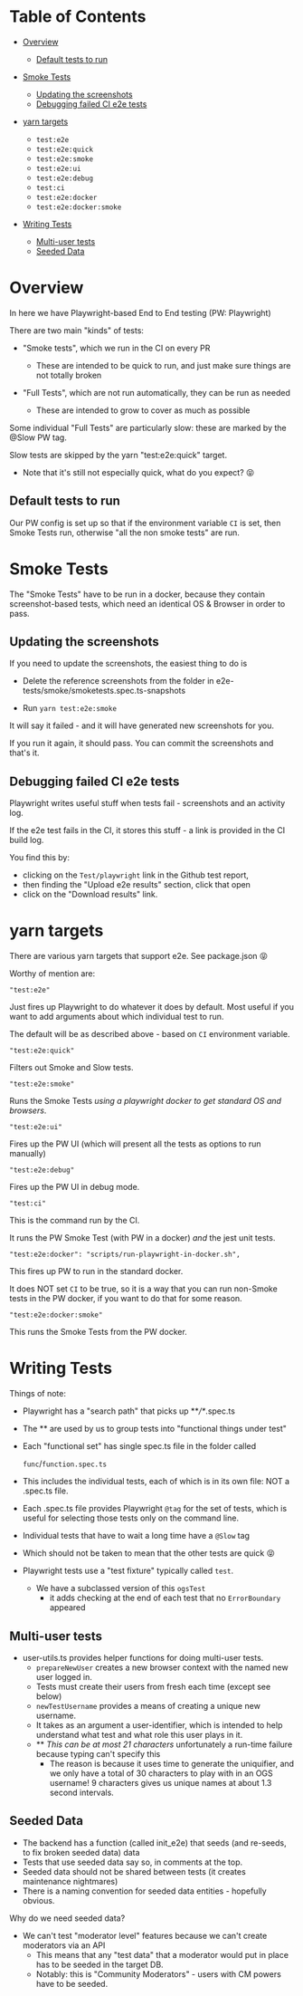 # Table of Contents

-   [Overview](#overview)

    -   [Default tests to run](#default-tests-to-run)

-   [Smoke Tests](#smoke-tests)

    -   [Updating the screenshots](#updating-the-screenshots)
    -   [Debugging failed CI e2e tests](#debugging-failed-ci-e2e-tests)

-   [yarn targets](#yarn-targets)

    -   `test:e2e`
    -   `test:e2e:quick`
    -   `test:e2e:smoke`
    -   `test:e2e:ui`
    -   `test:e2e:debug`
    -   `test:ci`
    -   `test:e2e:docker`
    -   `test:e2e:docker:smoke`

-   [Writing Tests](#writing-tests)

    -   [Multi-user tests](#multi-user-tests)
    -   [Seeded Data](#seeded-data)

# Overview

In here we have Playwright-based End to End testing (PW: Playwright)

There are two main "kinds" of tests:

-   "Smoke tests", which we run in the CI on every PR

    -   These are intended to be quick to run, and just make sure things are not totally broken

-   "Full Tests", which are not run automatically, they can be run as needed
    -   These are intended to grow to cover as much as possible

Some individual "Full Tests" are particularly slow: these are marked by the @Slow PW tag.

Slow tests are skipped by the yarn "test:e2e:quick" target.

-   Note that it's still not especially quick, what do you expect? 😝

## Default tests to run

Our PW config is set up so that if the environment variable `CI` is set, then Smoke Tests run,
otherwise "all the non smoke tests" are run.

# Smoke Tests

The "Smoke Tests" have to be run in a docker, because they contain screenshot-based tests, which need an identical OS & Browser in order to pass.

## Updating the screenshots

If you need to update the screenshots, the easiest thing to do is

-   Delete the reference screenshots from the folder in e2e-tests/smoke/smoketests.spec.ts-snapshots

-   Run `yarn test:e2e:smoke`

It will say it failed - and it will have generated new screenshots for you.

If you run it again, it should pass. You can commit the screenshots and that's it.

## Debugging failed CI e2e tests

Playwright writes useful stuff when tests fail - screenshots and an activity log.

If the e2e test fails in the CI, it stores this stuff - a link is provided in the CI build log.

You find this by:

-   clicking on the `Test/playwright` link in the Github test report,
-   then finding the "Upload e2e results" section, click that open
-   click on the "Download results" link.

# yarn targets

There are various yarn targets that support e2e. See package.json 😝

Worthy of mention are:

    "test:e2e"

Just fires up Playwright to do whatever it does by default. Most useful if you want to add arguments about which individual test to run.

The default will be as described above - based on `CI` environment variable.

    "test:e2e:quick"

Filters out Smoke and Slow tests.

    "test:e2e:smoke"

Runs the Smoke Tests _using a playwright docker to get standard OS and browsers_.

    "test:e2e:ui"

Fires up the PW UI (which will present all the tests as options to run manually)

    "test:e2e:debug"

Fires up the PW UI in debug mode.

    "test:ci"

This is the command run by the CI.

It runs the PW Smoke Test (with PW in a docker) _and_ the jest unit tests.

    "test:e2e:docker": "scripts/run-playwright-in-docker.sh",

This fires up PW to run in the standard docker.

It does NOT set `CI` to be true, so it is a way that you can run non-Smoke tests in the PW docker, if you want to do that for some reason.

    "test:e2e:docker:smoke"

This runs the Smoke Tests from the PW docker.

# Writing Tests

Things of note:

-   Playwright has a "search path" that picks up \*\*_/\*_.spec.ts
-   The \*\* are used by us to group tests into "functional things under test"
-   Each "functional set" has single spec.ts file in the folder called

    `func`/`function.spec.ts`

-   This includes the individual tests, each of which is in its own file: NOT a .spec.ts file.
-   Each .spec.ts file provides Playwright `@tag` for the set of tests, which is useful for selecting those tests only on the command line.
-   Individual tests that have to wait a long time have a `@Slow` tag
-   Which should not be taken to mean that the other tests are quick 😝

-   Playwright tests use a "test fixture" typically called `test`.
    -   We have a subclassed version of this `ogsTest`
        -   it adds checking at the end of each test that no `ErrorBoundary` appeared

## Multi-user tests

-   user-utils.ts provides helper functions for doing multi-user tests.
    -   `prepareNewUser` creates a new browser context with the named new user logged in.
    -   Tests must create their users from fresh each time (except see below)
    -   `newTestUsername` provides a means of creating a unique new username.
    -   It takes as an argument a user-identifier, which is intended to help understand what test
        and what role this user plays in it.
    -   \*\* _This can be at most 21 characters_
        unfortunately a run-time failure because typing can't specify this
        -   The reason is because it uses time to generate the uniquifier, and we only have a total
            of 30 characters to play with in an OGS username! 9 characters gives us unique names at about 1.3 second intervals.

## Seeded Data

-   The backend has a function (called init_e2e) that seeds (and re-seeds, to fix broken seeded data) data
-   Tests that use seeded data say so, in comments at the top.
-   Seeded data should not be shared between tests (it creates maintenance nightmares)
-   There is a naming convention for seeded data entities - hopefully obvious.

Why do we need seeded data?

-   We can't test "moderator level" features because we can't create moderators via an API
    -   This means that any "test data" that a moderator would put in place has to be seeded in the target DB.
    -   Notably: this is "Community Moderators" - users with CM powers have to be seeded.
